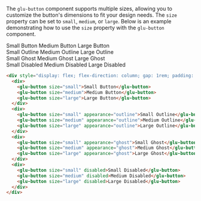 The `glu-button` component supports multiple sizes, allowing you to customize the button's dimensions to fit your design needs. The `size` property can be set to `small`, `medium`, or `large`. Below is an example demonstrating how to use the `size` property with the `glu-button` component.

<div style={{
  display: 'flex',
  flexDirection: 'column',
  gap: '1rem',
  padding: '1rem'
}}>
  <div>
    <glu-button size="small">Small Button</glu-button>
    <glu-button size="medium">Medium Button</glu-button>
    <glu-button size="large">Large Button</glu-button>
  </div>
  <div>
    <glu-button size="small" appearance="outline">Small Outline</glu-button>
    <glu-button size="medium" appearance="outline">Medium Outline</glu-button>
    <glu-button size="large" appearance="outline">Large Outline</glu-button>
  </div>
  <div>
    <glu-button size="small" appearance="ghost">Small Ghost</glu-button>
    <glu-button size="medium" appearance="ghost">Medium Ghost</glu-button>
    <glu-button size="large" appearance="ghost">Large Ghost</glu-button>
  </div>
  <div>
    <glu-button size="small" disabled>Small Disabled</glu-button>
    <glu-button size="medium" disabled>Medium Disabled</glu-button>
    <glu-button size="large" disabled>Large Disabled</glu-button>
  </div>
</div>

```html
<div style="display: flex; flex-direction: column; gap: 1rem; padding: 1rem;">
  <div>
    <glu-button size="small">Small Button</glu-button>
    <glu-button size="medium">Medium Button</glu-button>
    <glu-button size="large">Large Button</glu-button>
  </div>
  <div>
    <glu-button size="small" appearance="outline">Small Outline</glu-button>
    <glu-button size="medium" appearance="outline">Medium Outline</glu-button>
    <glu-button size="large" appearance="outline">Large Outline</glu-button>
  </div>
  <div>
    <glu-button size="small" appearance="ghost">Small Ghost</glu-button>
    <glu-button size="medium" appearance="ghost">Medium Ghost</glu-button>
    <glu-button size="large" appearance="ghost">Large Ghost</glu-button>
  </div>
  <div>
    <glu-button size="small" disabled>Small Disabled</glu-button>
    <glu-button size="medium" disabled>Medium Disabled</glu-button>
    <glu-button size="large" disabled>Large Disabled</glu-button>
  </div>
</div>
```
